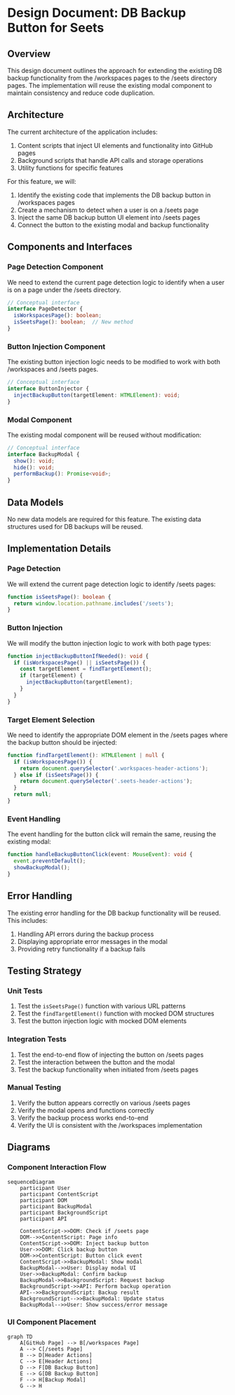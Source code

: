 # Design Document: DB Backup Button for Seets

## Overview

This design document outlines the approach for extending the existing DB backup functionality from the /workspaces pages to the /seets directory pages. The implementation will reuse the existing modal component to maintain consistency and reduce code duplication.

## Architecture

The current architecture of the application includes:

1. Content scripts that inject UI elements and functionality into GitHub pages
2. Background scripts that handle API calls and storage operations
3. Utility functions for specific features

For this feature, we will:

1. Identify the existing code that implements the DB backup button in /workspaces pages
2. Create a mechanism to detect when a user is on a /seets page
3. Inject the same DB backup button UI element into /seets pages
4. Connect the button to the existing modal and backup functionality

## Components and Interfaces

### Page Detection Component

We need to extend the current page detection logic to identify when a user is on a page under the /seets directory.

```typescript
// Conceptual interface
interface PageDetector {
  isWorkspacesPage(): boolean;
  isSeetsPage(): boolean;  // New method
}
```

### Button Injection Component

The existing button injection logic needs to be modified to work with both /workspaces and /seets pages.

```typescript
// Conceptual interface
interface ButtonInjector {
  injectBackupButton(targetElement: HTMLElement): void;
}
```

### Modal Component

The existing modal component will be reused without modification:

```typescript
// Conceptual interface
interface BackupModal {
  show(): void;
  hide(): void;
  performBackup(): Promise<void>;
}
```

## Data Models

No new data models are required for this feature. The existing data structures used for DB backups will be reused.

## Implementation Details

### Page Detection

We will extend the current page detection logic to identify /seets pages:

```typescript
function isSeetsPage(): boolean {
  return window.location.pathname.includes('/seets');
}
```

### Button Injection

We will modify the button injection logic to work with both page types:

```typescript
function injectBackupButtonIfNeeded(): void {
  if (isWorkspacesPage() || isSeetsPage()) {
    const targetElement = findTargetElement();
    if (targetElement) {
      injectBackupButton(targetElement);
    }
  }
}
```

### Target Element Selection

We need to identify the appropriate DOM element in the /seets pages where the backup button should be injected:

```typescript
function findTargetElement(): HTMLElement | null {
  if (isWorkspacesPage()) {
    return document.querySelector('.workspaces-header-actions');
  } else if (isSeetsPage()) {
    return document.querySelector('.seets-header-actions');
  }
  return null;
}
```

### Event Handling

The event handling for the button click will remain the same, reusing the existing modal:

```typescript
function handleBackupButtonClick(event: MouseEvent): void {
  event.preventDefault();
  showBackupModal();
}
```

## Error Handling

The existing error handling for the DB backup functionality will be reused. This includes:

1. Handling API errors during the backup process
2. Displaying appropriate error messages in the modal
3. Providing retry functionality if a backup fails

## Testing Strategy

### Unit Tests

1. Test the `isSeetsPage()` function with various URL patterns
2. Test the `findTargetElement()` function with mocked DOM structures
3. Test the button injection logic with mocked DOM elements

### Integration Tests

1. Test the end-to-end flow of injecting the button on /seets pages
2. Test the interaction between the button and the modal
3. Test the backup functionality when initiated from /seets pages

### Manual Testing

1. Verify the button appears correctly on various /seets pages
2. Verify the modal opens and functions correctly
3. Verify the backup process works end-to-end
4. Verify the UI is consistent with the /workspaces implementation

## Diagrams

### Component Interaction Flow

```mermaid
sequenceDiagram
    participant User
    participant ContentScript
    participant DOM
    participant BackupModal
    participant BackgroundScript
    participant API

    ContentScript->>DOM: Check if /seets page
    DOM-->>ContentScript: Page info
    ContentScript->>DOM: Inject backup button
    User->>DOM: Click backup button
    DOM->>ContentScript: Button click event
    ContentScript->>BackupModal: Show modal
    BackupModal-->>User: Display modal UI
    User->>BackupModal: Confirm backup
    BackupModal->>BackgroundScript: Request backup
    BackgroundScript->>API: Perform backup operation
    API-->>BackgroundScript: Backup result
    BackgroundScript-->>BackupModal: Update status
    BackupModal-->>User: Show success/error message
```

### UI Component Placement

```mermaid
graph TD
    A[GitHub Page] --> B[/workspaces Page]
    A --> C[/seets Page]
    B --> D[Header Actions]
    C --> E[Header Actions]
    D --> F[DB Backup Button]
    E --> G[DB Backup Button]
    F --> H[Backup Modal]
    G --> H
```
